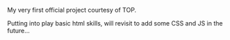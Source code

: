 My very first official project courtesy of TOP.

Putting into play basic html skills, will revisit to add some CSS and JS in the future...
